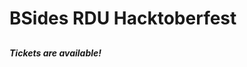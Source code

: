 # BSides RDU <content-bsides-date year></content-bsides-date> Hacktoberfest

## <content-bsides-date hero></content-bsides-date>

#### _Tickets are available!_

<content-tickets-button></content-tickets-button>

<content-countdown-timer></content-countdown-timer>

<content-bsides-logo></content-bsides-logo>
